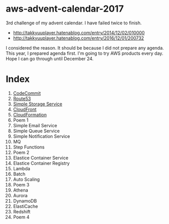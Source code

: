 # aws-advent-calendar-2017

3rd challenge of my advent calendar. I have failed twice to finish.

* http://takkyuuplayer.hatenablog.com/entry/2014/12/02/010000
* http://takkyuuplayer.hatenablog.com/entry/2016/12/01/200732

I considered the reason. It should be because I did not prepare any agenda. This year, I prepared agenda first.
I'm going to try AWS products every day. Hope I can go through until December 24.

# Index

1. [CodeCommit](01-code-commit.md)
1. [Route53](02-route-53.md)
1. [Simple Storage Service](03-s3.md)
1. [CloudFront](04-cloud-front.md)
1. [CloudFormation](05-cloud-formation.md)
1. Poem 1
1. Simple Email Service
1. Simple Queue Service
1. Simple Notification Service
1. MQ
1. Step Functions
1. Poem 2
1. Elastice Container Service
1. Elastice Container Registry
1. Lambda
1. Batch
1. Auto Scaling
1. Poem 3
1. Athena
1. Aurora
1. DynamoDB
1. ElastiCache
1. Redshift
1. Poem 4
